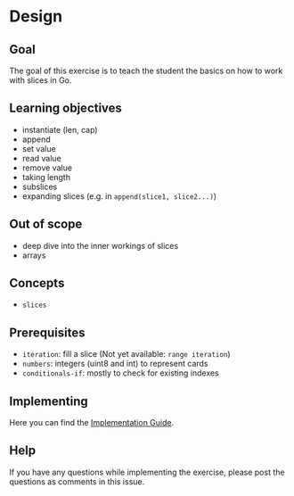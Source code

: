 # Design

## Goal

The goal of this exercise is to teach the student the basics on how to work with slices in Go.

## Learning objectives

- instantiate (len, cap)
- append
- set value
- read value
- remove value
- taking length
- subslices
- expanding slices (e.g. in `append(slice1, slice2...)`)

## Out of scope

- deep dive into the inner workings of slices
- arrays

## Concepts

- `slices`

## Prerequisites

- `iteration`: fill a slice (Not yet available: `range iteration`)
- `numbers`: integers (uint8 and int) to represent cards
- `conditionals-if`: mostly to check for existing indexes

## Implementing

Here you can find the [Implementation Guide](https://github.com/exercism/v3/blob/master/languages/go/reference/implementing-a-concept-exercise.md).

## Help

If you have any questions while implementing the exercise, please post the questions as comments in this issue.
